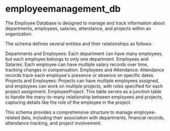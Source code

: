 # employeemanagement_db
The Employee Database is designed to manage and track information about departments, employees, salaries, attendance, and projects within an organization.

The schema defines several entities and their relationships as follows:

Departments and Employees: Each department can have many employees, but each employee belongs to only one department.
Employees and Salaries: Each employee can have multiple salary records over time, tracking changes in compensation.
Employees and Attendance: Attendance records track each employee's presence or absence on specific dates.
Projects and Employees: Projects can have multiple employees assigned, and employees can work on multiple projects, with roles specified for each project assignment.
EmployeeProject: This table serves as a junction table to handle the many-to-many relationship between employees and projects, capturing details like the role of the employee in the project.

This schema provides a comprehensive structure to manage employee-related data, including their association with departments, financial records, attendance tracking, and project involvement.
